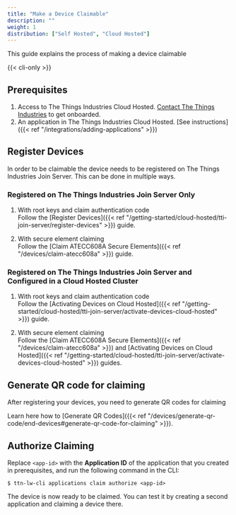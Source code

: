 ```yaml
---
title: "Make a Device Claimable"
description: ""
weight: 1
distribution: ["Self Hosted", "Cloud Hosted"]
--- 
```


This guide explains the process of making a device claimable 

<!--more-->

{{< cli-only >}}

## Prerequisites

1. Access to The Things Industries Cloud Hosted. [Contact The Things Industries](mailto:cloud@thethingsindustries.com) to get onboarded.
3. An application in The Things Industries Cloud Hosted. [See instructions]({{< ref "/integrations/adding-applications" >}})

## Register Devices

In order to be claimable the device needs to be registered on The Things Industries Join Server. This can be done in multiple ways.

### Registered on The Things Industries Join Server Only

1. With root keys and claim authentication code  
   Follow the [Register Devices]({{< ref "/getting-started/cloud-hosted/tti-join-server/register-devices" >}}) guide.

2. With secure element claiming  
   Follow the [Claim ATECC608A Secure Elements]({{< ref "/devices/claim-atecc608a" >}}) guide.

### Registered on The Things Industries Join Server and Configured in a Cloud Hosted Cluster

1. With root keys and claim authentication code  
   Follow the [Activating Devices on Cloud Hosted]({{< ref "/getting-started/cloud-hosted/tti-join-server/activate-devices-cloud-hosted" >}}) guide.

2. With secure element claiming  
   Follow the [Claim ATECC608A Secure Elements]({{< ref "/devices/claim-atecc608a" >}}) and [Activating Devices on Cloud Hosted]({{< ref "/getting-started/cloud-hosted/tti-join-server/activate-devices-cloud-hosted" >}}) guides.

## Generate QR code for claiming

After registering your devices, you need to generate QR codes for claiming

Learn here how to [Generate QR Codes]({{< ref "/devices/generate-qr-code/end-devices#generate-qr-code-for-claiming" >}}).

## Authorize Claiming
  
Replace `<app-id>` with the **Application ID** of the application that you created in prerequisites, and run the following command in the CLI:

```
$ ttn-lw-cli applications claim authorize <app-id>
```

The device is now ready to be claimed. You can test it by creating a second application and claiming a device there.
